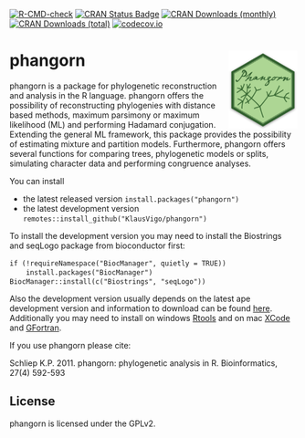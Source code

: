 [![R-CMD-check](https://github.com/KlausVigo/phangorn/workflows/R-CMD-check/badge.svg)](https://github.com/KlausVigo/phangorn/actions)
[![CRAN Status Badge](https://www.r-pkg.org/badges/version/phangorn)](https://cran.r-project.org/package=phangorn)
[![CRAN Downloads (monthly)](https://cranlogs.r-pkg.org/badges/phangorn)](https://cran.r-project.org/package=phangorn)
[![CRAN Downloads (total)](https://cranlogs.r-pkg.org/badges/grand-total/phangorn)](https://cran.r-project.org/package=phangorn)
[![codecov.io](https://codecov.io/github/KlausVigo/phangorn/coverage.svg?branch=master)](https://codecov.io/github/KlausVigo/phangorn?branch=master)

# phangorn <img src='man/figures/logo.png' align="right" width="120" />


phangorn is a package for phylogenetic reconstruction and analysis in the R language. phangorn offers the possibility of reconstructing phylogenies with distance based methods, maximum parsimony or maximum likelihood (ML) and performing Hadamard conjugation. Extending the general ML framework, this package provides the possibility of estimating mixture and partition models. Furthermore, phangorn offers several functions for comparing trees, phylogenetic models or splits, simulating character data and performing congruence analyses. 

You can install
- the latest released version `install.packages("phangorn")`
- the latest development version `remotes::install_github("KlausVigo/phangorn")`

To install the development version you may need to install the Biostrings and seqLogo package from bioconductor first:
```
if (!requireNamespace("BiocManager", quietly = TRUE))
    install.packages("BiocManager")
BiocManager::install(c("Biostrings", "seqLogo"))
```
Also the development version usually depends on the latest ape development 
version and information to download can be found  [here](http://ape-package.ird.fr/ape_installation.html). 
Additionally you may need to install on windows [Rtools](https://cran.r-project.org/bin/windows/Rtools/) and on mac [XCode](https://developer.apple.com/xcode/)
and [GFortran](https://gcc.gnu.org/wiki/GFortranBinaries).

If you use phangorn please cite:

Schliep K.P. 2011. phangorn: phylogenetic analysis in R. Bioinformatics, 27(4) 592-593 


License
-------
phangorn is licensed under the GPLv2.
